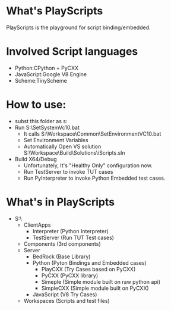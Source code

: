# What's PlayScripts

PlayScripts is the playground for script binding/embedded.

# Involved Script languages

- Python:CPython + PyCXX
- JavaScript:Google V8 Engine
- Scheme:TinyScheme

# How to use:
- subst this folder as s:
- Run S:\SetSystemVc10.bat
  - It calls S:\Workspace\Common\SetEnvironmentVC10.bat
  - Set Environment Variables
  - Automatically Open VS solution  S:\Workspace\Build\Solutions\iScripts.sln
- Build X64/Debug
  - Unfortunately, It's "Healthy Only" configuration now.
  - Run TestServer to invoke TUT cases
  - Run PyInterpreter to invoke Python Embedded test cases.

  
# What's in PlayScripts
- S:\
	- ClientApps
		- Interpreter (Python Interpreter)
		- TestServer (Run TUT Test cases)
	- Components (3rd components)
	- Server
		- BedRock (Base Library)
		- Python  (Pyton Bindings and Embedded cases)
		  - PlayCXX   (Try Cases based on PyCXX)
		  - PyCXX     (PyCXX library)
		  - Simeple   (Simple module built on raw python api)
		  - SimpleCXX (Simple module built on PyCXX)
		- JavaScript (V8 Try Cases)
	- Workspaces (Scripts and test files)
